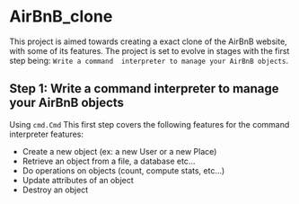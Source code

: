 # AirBnB_clone

This project is aimed towards creating a exact clone of the
AirBnB website, with some of its features. The project is set to
evolve in stages with the first step being: `Write a command 
interpreter to manage your AirBnB objects`.

## Step 1: Write a command interpreter to manage your AirBnB objects
Using ```cmd.Cmd``` This first step covers the following features 
for the command interpreter features:

+ Create a new object (ex: a new User or a new Place)
+ Retrieve an object from a file, a database etc…
+ Do operations on objects (count, compute stats, etc…)
+ Update attributes of an object
+ Destroy an object
